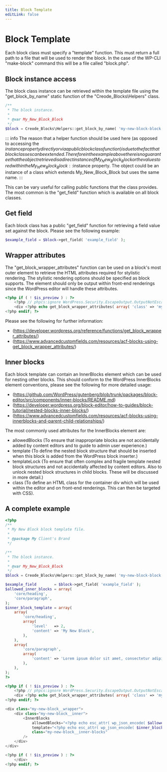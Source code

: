 ```yaml
---
title: Block Template
editLink: false
---
```


# Block Template

Each block class must specify a "template" function. This must return a full path to a file that will be used to render the block. In the case of the WP-CLI "make-block" command this will be a file called "block.php".

## Block instance access

The block class instance can be retrieved within the template file using the "get_block_by_name" static function of the "Creode_Blocks\Helpers" class.

```php
/**
 * The block instance.
 *
 * @var My_New_Block_Block
 */
$block = Creode_Blocks\Helpers::get_block_by_name( 'my-new-block-block' );
```

::: info
The reason that a helper function should be used here (as opposed to accessing the $instance property directly or via a public block class function) is due to the fact that block classes can be extended. Therefore in the example above there is no guarantee that the object retrieved is a direct instance of My_New_Block_Block or the value stored within the My_New_Block_Block::$instance property. The object could be an instance of a class which extends My_New_Block_Block but uses the same name.
:::

This can be vary useful for calling public functions that the class provides. The most common is the "get_field" function which is available on all block classes.

## Get field

Each block class has a public "get_field" function for retrieving a field value set against the block. Please see the following example:

```php
$example_field = $block->get_field( 'example_field' );
```

## Wrapper attributes

The "get_block_wrapper_attributes" function can be used on a block's most outer element to retrieve the HTML attributes required for stylistic rendering. The stylistic rendering options should be specified as block supports. The element should only be output within front-end renderings since the WordPress editor will handle these attributes.

```php
<?php if ( ! $is_preview ) : ?>
	<?php // phpcs:ignore WordPress.Security.EscapeOutput.OutputNotEscaped ?>
	<div <?php echo get_block_wrapper_attributes( array( 'class' => 'my-new-block__outer-wrapper' ) ); ?>>
<?php endif; ?>
```

Please see the following for further information:
 - (https://developer.wordpress.org/reference/functions/get_block_wrapper_attributes/)
 - (https://www.advancedcustomfields.com/resources/acf-blocks-using-get_block_wrapper_attributes/)

## Inner blocks

Each block template can contain an InnerBlocks element which can be used for nesting other blocks. This should conform to the WordPress InnerBlocks element conventions, please see the following for more detailed usage:

 - (https://github.com/WordPress/gutenberg/blob/trunk/packages/block-editor/src/components/inner-blocks/README.md)
 - (https://developer.wordpress.org/block-editor/how-to-guides/block-tutorial/nested-blocks-inner-blocks/)
 - (https://www.advancedcustomfields.com/resources/acf-blocks-using-innerblocks-and-parent-child-relationships/)

The most commonly used attributes for the InnerBlocks element are:

 - allowedBlocks (To ensure that inappropriate blocks are not accidentally added by content editors and to guide to admin user experience.)
 - template (To define the nested block structure that should be inserted when this block is added from the WordPress block inserter.)
 - templateLock (To ensure that often complex and fragile template nested block structures and not accidentally affected by content editors. Also to unlock nested block structures in child blocks. These will be discussed in more detail.)
 - class (To define an HTML class for the container div which will be used within the editor and on front-end renderings. This can then be targeted with CSS).

## A complete example

```php
<?php
/**
 * My New Block block template file.
 *
 * @package My Client's Brand
 */

/**
 * The block instance.
 *
 * @var My_New_Block_Block
 */
$block = Creode_Blocks\Helpers::get_block_by_name( 'my-new-block-block' );

$example_field        = $block->get_field( 'example_field' );
$allowed_inner_blocks = array(
	'core/heading',
	'core/paragraph',
);
$inner_block_template = array(
	array(
		'core/heading',
		array(
			'level'   => 2,
			'content' => 'My New Block',
		),
	),
	array(
		'core/paragraph',
		array(
			'content' => 'Lorem ipsum dolor sit amet, consectetur adipiscing elit. Phasellus id porta mauris, at varius eros. Maecenas rutrum vehicula ante, et iaculis metus ultricies id. Morbi vel bibendum tortor, non egestas ipsum. Suspendisse potenti. Donec faucibus interdum lorem, in bibendum elit varius quis. Sed in lectus in sapien bibendum rhoncus.',
		),
	),
);
?>

<?php if ( ! $is_preview ) : ?>
	<?php // phpcs:ignore WordPress.Security.EscapeOutput.OutputNotEscaped ?>
	<div <?php echo get_block_wrapper_attributes( array( 'class' => 'my-new-block__outer-wrapper' ) ); ?>>
<?php endif; ?>

<div class="my-new-block__wrapper">
	<div class="my-new-block__inner">
		<InnerBlocks
			allowedBlocks="<?php echo esc_attr( wp_json_encode( $allowed_inner_blocks ) ); ?>"
			template="<?php echo esc_attr( wp_json_encode( $inner_block_template ) ); ?>"
			class="my-new-block__inner-blocks"
		/>
	</div>
</div>

<?php if ( ! $is_preview ) : ?>
	</div>
<?php endif; ?>
```